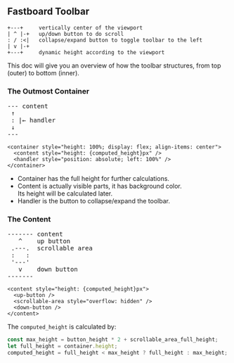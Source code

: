 ## Fastboard Toolbar

```
+---+     vertically center of the viewport
| ^ |-+   up/down button to do scroll
: / :<|   collapse/expand button to toggle toolbar to the left
| v |-+
+---+     dynamic height according to the viewport
```

This doc will give you an overview of how the toolbar structures, from top (outer) to bottom (inner).

### The Outmost Container

<pre>--- content
 &uarr;
 : |&larr; handler
 &darr;
---</pre>

```svelte
<container style="height: 100%; display: flex; align-items: center">
  <content style="height: {computed_height}px" />
  <handler style="position: absolute; left: 100%" />
</container>
```

- Container has the full height for further calculations.
- Content is actually visible parts, it has background color.\
  Its height will be calculated later.
- Handler is the button to collapse/expand the toolbar.

### The Content

<pre>------- content
   ^    up button
 .---.  scrollable area
 :   :
 '---'
   v    down button
-------</pre>

```svelte
<content style="height: {computed_height}px">
  <up-button />
  <scrollable-area style="overflow: hidden" />
  <down-button />
</content>
```

The `computed_height` is calculated by:

```js
const max_height = button_height * 2 + scrollable_area_full_height;
let full_height = container.height;
computed_height = full_height < max_height ? full_height : max_height;
```

